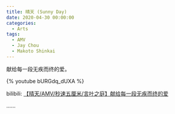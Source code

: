 ```yaml
---
title: 晴天 (Sunny Day)
date: 2020-04-30 00:00:00
categories:
  - Arts
tags:
  - AMV
  - Jay Chou
  - Makoto Shinkai
---
```


献给每一段无疾而终的爱。

{% youtube bURGdq_dUXA %}

bilibili: [【晴天/AMV/秒速五厘米/言叶之庭】献给每一段无疾而终的爱](https://www.bilibili.com/video/BV1eK4y187jK)

<!-- 周杰伦的《晴天》在流派上属于流行音乐，同时拥有浓重的英伦摇滚味道。这首歌由周杰伦亲自担任制作人，并且其绝大部分的制作都被周杰伦一人独揽，这也就决定了这首歌曲具有鲜明的周氏流行风格，以及它在填词，谱曲，编曲与和声等方面超高的协调度以及统一性。周杰伦独树一帜而精妙绝伦的编排（结构大致是 ABCBCD，其中 AB 为主歌，C 为副歌，D 为结尾部分的 rap）使得其谱曲与编曲相得益彰，十分华丽，整首歌从头到尾都充满了新鲜感，各方各面（作曲，编曲甚至于作词）的精彩炫技让人眼花缭乱，应接不暇，似乎唯用“行云流水”才可以形容。

新海诚的《秒速五厘米》与《言叶之庭》都是十分经典的两部动画作品。虽然新海诚的作品在故事的叙述上常有欠缺，但与他在画面细节上的刻画相比，依然瑕不掩瑜——“每一帧的截图都能拿来当作壁纸”可不是新海诚粉丝们的玩笑话。在新海诚的作品中，无一例外的，是动人心魄的光影变化以及巧夺天工的色彩与构图。除此之外，新海诚作品中的一些元素（例如飞鸟，花瓣，教室，走廊，列车，站台等）也随着他一部部动画电影的上映而逐渐成为经典。然而，这两部作品情节的走向却往往与阳光明媚的作画风格形成了巨大的反差，“爱而不得”与“擦肩而过”的主题往往使观众们为作品中主人公唏嘘和惋惜。《秒速五厘米》与《言叶之庭》或许算不上完美，但它们在日本动画电影历史中毋庸置疑地都各自有着一席之地。 -->

......
